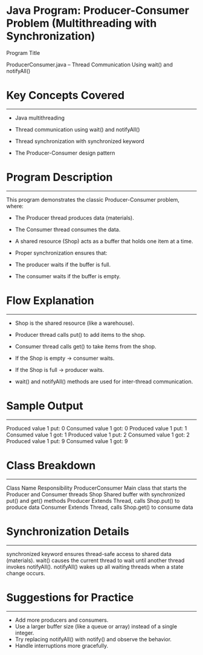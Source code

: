 # Java Program: Producer-Consumer Problem (Multithreading with Synchronization)

Program Title

ProducerConsumer.java – Thread Communication Using wait() and notifyAll()



# Key Concepts Covered
----------------------
* Java multithreading

* Thread communication using wait() and notifyAll()

* Thread synchronization with synchronized keyword

* The Producer-Consumer design pattern



# Program Description
---------------------
This program demonstrates the classic Producer-Consumer problem, where:

* The Producer thread produces data (materials).

* The Consumer thread consumes the data.

* A shared resource (Shop) acts as a buffer that holds one item at a time.

* Proper synchronization ensures that:

* The producer waits if the buffer is full.

* The consumer waits if the buffer is empty.



# Flow Explanation
------------------
* Shop is the shared resource (like a warehouse).

* Producer thread calls put() to add items to the shop.

* Consumer thread calls get() to take items from the shop.

* If the Shop is empty → consumer waits.

* If the Shop is full → producer waits.

* wait() and notifyAll() methods are used for inter-thread communication.



# Sample Output
---------------
Produced value 1 put: 0
Consumed value 1 got: 0
Produced value 1 put: 1
Consumed value 1 got: 1
Produced value 1 put: 2
Consumed value 1 got: 2
Produced value 1 put: 9
Consumed value 1 got: 9



# Class Breakdown
-----------------
Class Name	Responsibility
ProducerConsumer	Main class that starts the Producer and Consumer threads
Shop	Shared buffer with synchronized put() and get() methods
Producer	Extends Thread, calls Shop.put() to produce data
Consumer	Extends Thread, calls Shop.get() to consume data



# Synchronization Details
-------------------------
synchronized keyword ensures thread-safe access to shared data (materials).
wait() causes the current thread to wait until another thread invokes notifyAll().
notifyAll() wakes up all waiting threads when a state change occurs.



# Suggestions for Practice
--------------------------
* Add more producers and consumers.
* Use a larger buffer size (like a queue or array) instead of a single integer.
* Try replacing notifyAll() with notify() and observe the behavior.
* Handle interruptions more gracefully.
